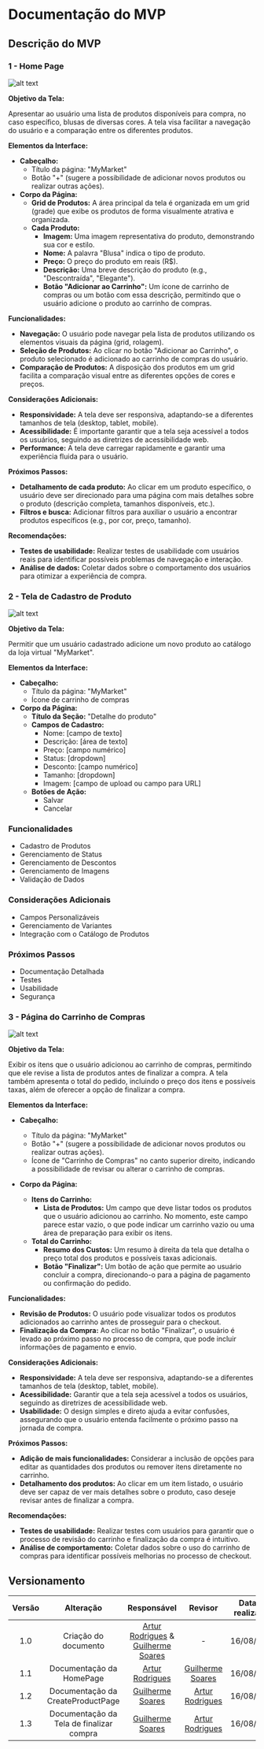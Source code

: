 # Documentação do MVP

## Descrição do MVP
### 1 - Home Page

![alt text](HomePage.png)

**Objetivo da Tela:**

Apresentar ao usuário uma lista de produtos disponíveis para compra, no caso específico, blusas de diversas cores. A tela visa facilitar a navegação do usuário e a comparação entre os diferentes produtos.

**Elementos da Interface:**

* **Cabeçalho:**
    * Título da página: "MyMarket"
    * Botão "+" (sugere a possibilidade de adicionar novos produtos ou realizar outras ações).
* **Corpo da Página:**
    * **Grid de Produtos:** A área principal da tela é organizada em um grid (grade) que exibe os produtos de forma visualmente atrativa e organizada.
    * **Cada Produto:**
        * **Imagem:** Uma imagem representativa do produto, demonstrando sua cor e estilo.
        * **Nome:** A palavra "Blusa" indica o tipo de produto.
        * **Preço:** O preço do produto em reais (R$).
        * **Descrição:** Uma breve descrição do produto (e.g., "Descontraída", "Elegante").
        * **Botão "Adicionar ao Carrinho":** Um ícone de carrinho de compras ou um botão com essa descrição, permitindo que o usuário adicione o produto ao carrinho de compras.


**Funcionalidades:**

* **Navegação:** O usuário pode navegar pela lista de produtos utilizando os elementos visuais da página (grid, rolagem).
* **Seleção de Produtos:** Ao clicar no botão "Adicionar ao Carrinho", o produto selecionado é adicionado ao carrinho de compras do usuário.
* **Comparação de Produtos:** A disposição dos produtos em um grid facilita a comparação visual entre as diferentes opções de cores e preços.

**Considerações Adicionais:**

* **Responsividade:** A tela deve ser responsiva, adaptando-se a diferentes tamanhos de tela (desktop, tablet, mobile).
* **Acessibilidade:** É importante garantir que a tela seja acessível a todos os usuários, seguindo as diretrizes de acessibilidade web.
* **Performance:** A tela deve carregar rapidamente e garantir uma experiência fluida para o usuário.

**Próximos Passos:**

* **Detalhamento de cada produto:** Ao clicar em um produto específico, o usuário deve ser direcionado para uma página com mais detalhes sobre o produto (descrição completa, tamanhos disponíveis, etc.).
* **Filtros e busca:** Adicionar filtros para auxiliar o usuário a encontrar produtos específicos (e.g., por cor, preço, tamanho).

**Recomendações:**

* **Testes de usabilidade:** Realizar testes de usabilidade com usuários reais para identificar possíveis problemas de navegação e interação.
* **Análise de dados:** Coletar dados sobre o comportamento dos usuários para otimizar a experiência de compra.

### 2 - Tela de Cadastro de Produto

![alt text](CreateProduct.png)

**Objetivo da Tela:**

Permitir que um usuário cadastrado adicione um novo produto ao catálogo da loja virtual "MyMarket".

**Elementos da Interface:**
* **Cabeçalho:**
    * Título da página: "MyMarket"
    * Ícone de carrinho de compras
* **Corpo da Página:**
    * **Título da Seção:** "Detalhe do produto"
    * **Campos de Cadastro:**
        * Nome: [campo de texto]
        * Descrição: [área de texto]
        * Preço: [campo numérico]
        * Status: [dropdown]
        * Desconto: [campo numérico]
        * Tamanho: [dropdown]
        * Imagem: [campo de upload ou campo para URL]
    * **Botões de Ação:**
        * Salvar
        * Cancelar

### Funcionalidades
* Cadastro de Produtos
* Gerenciamento de Status
* Gerenciamento de Descontos
* Gerenciamento de Imagens
* Validação de Dados

### Considerações Adicionais
* Campos Personalizáveis
* Gerenciamento de Variantes
* Integração com o Catálogo de Produtos

### Próximos Passos
* Documentação Detalhada
* Testes
* Usabilidade
* Segurança

### 3 - Página do Carrinho de Compras

![alt text](CartPage.png)

**Objetivo da Tela:**

Exibir os itens que o usuário adicionou ao carrinho de compras, permitindo que ele revise a lista de produtos antes de finalizar a compra. A tela também apresenta o total do pedido, incluindo o preço dos itens e possíveis taxas, além de oferecer a opção de finalizar a compra.

**Elementos da Interface:**

* **Cabeçalho:**
    * Título da página: "MyMarket"
    * Botão "+" (sugere a possibilidade de adicionar novos produtos ou realizar outras ações).
    * Ícone de "Carrinho de Compras" no canto superior direito, indicando a possibilidade de revisar ou alterar o carrinho de compras.

* **Corpo da Página:**
    * **Itens do Carrinho:**
        * **Lista de Produtos:** Um campo que deve listar todos os produtos que o usuário adicionou ao carrinho. No momento, este campo parece estar vazio, o que pode indicar um carrinho vazio ou uma área de preparação para exibir os itens.
    * **Total do Carrinho:**
        * **Resumo dos Custos:** Um resumo à direita da tela que detalha o preço total dos produtos e possíveis taxas adicionais.
        * **Botão "Finalizar":** Um botão de ação que permite ao usuário concluir a compra, direcionando-o para a página de pagamento ou confirmação do pedido.

**Funcionalidades:**

* **Revisão de Produtos:** O usuário pode visualizar todos os produtos adicionados ao carrinho antes de prosseguir para o checkout.
* **Finalização da Compra:** Ao clicar no botão "Finalizar", o usuário é levado ao próximo passo no processo de compra, que pode incluir informações de pagamento e envio.

**Considerações Adicionais:**

* **Responsividade:** A tela deve ser responsiva, adaptando-se a diferentes tamanhos de tela (desktop, tablet, mobile).
* **Acessibilidade:** Garantir que a tela seja acessível a todos os usuários, seguindo as diretrizes de acessibilidade web.
* **Usabilidade:** O design simples e direto ajuda a evitar confusões, assegurando que o usuário entenda facilmente o próximo passo na jornada de compra.

**Próximos Passos:**

* **Adição de mais funcionalidades:** Considerar a inclusão de opções para editar as quantidades dos produtos ou remover itens diretamente no carrinho.
* **Detalhamento dos produtos:** Ao clicar em um item listado, o usuário deve ser capaz de ver mais detalhes sobre o produto, caso deseje revisar antes de finalizar a compra.

**Recomendações:**

* **Testes de usabilidade:** Realizar testes com usuários para garantir que o processo de revisão do carrinho e finalização da compra é intuitivo.
* **Análise de comportamento:** Coletar dados sobre o uso do carrinho de compras para identificar possíveis melhorias no processo de checkout.

## Versionamento

| Versão | Alteração |  Responsável  | Revisor | Data de realização |
| :------: | :---: | :-----: | :----: | :----: |
| 1.0    | Criação do documento | [Artur Rodrigues](https://github.com/ArturRSA19) & [Guilherme Soares](https://github.com/GuilhermeSoaress) | -  | 16/08/2024 |
| 1.1    | Documentação da HomePage | [Artur Rodrigues](https://github.com/ArturRSA19) | [Guilherme Soares](https://github.com/GuilhermeSoaress) | 16/08/2024 |
| 1.2    | Documentação da CreateProductPage | [Guilherme Soares](https://github.com/GuilhermeSoaress)  | [Artur Rodrigues](https://github.com/ArturRSA19) | 16/08/2024 |
| 1.3    | Documentação da Tela de finalizar compra | [Guilherme Soares](https://github.com/GuilhermeSoaress)  | [Artur Rodrigues](https://github.com/ArturRSA19) | 16/08/2024 |